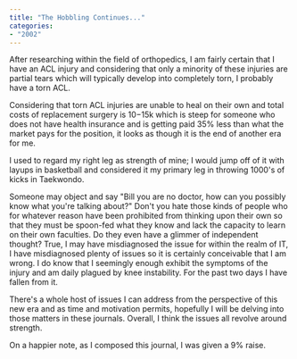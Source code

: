 ```yaml
---
title: "The Hobbling Continues..."
categories:
- "2002"
---
```


After researching within the field of orthopedics, I am fairly certain that I have an ACL injury and considering that only a minority of these injuries are partial tears which will typically develop into completely torn, I probably have a torn ACL.

Considering that torn ACL injuries are unable to heal on their own and total costs of replacement surgery is $10-$15k which is steep for someone who does not have health insurance and is getting paid 35% less than what the market pays for the position, it looks as though it is the end of another era for me.

I used to regard my right leg as strength of mine; I would jump off of it with layups in basketball and considered it my primary leg in throwing 1000's of kicks in Taekwondo.

Someone may object and say "Bill you are no doctor, how can you possibly know what you're talking about?" Don't you hate those kinds of people who for whatever reason have been prohibited from thinking upon their own so that they must be spoon-fed what they know and lack the capacity to learn on their own faculties. Do they even have a glimmer of independent thought? True, I may have misdiagnosed the issue for within the realm of IT, I have misdiagnosed plenty of issues so it is certainly conceivable that I am wrong. I do know that I seemingly enough exhibit the symptoms of the injury and am daily plagued by knee instability. For the past two days I have fallen from it.

There's a whole host of issues I can address from the perspective of this new era and as time and motivation permits, hopefully I will be delving into those matters in these journals. Overall, I think the issues all revolve around strength.

On a happier note, as I composed this journal, I was given a 9% raise.